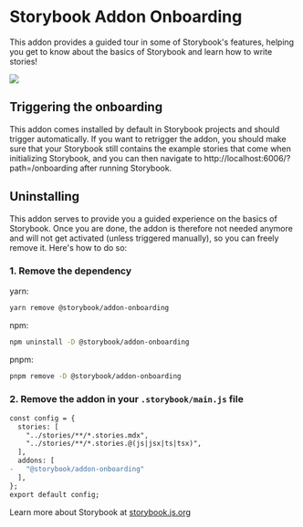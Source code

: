 # Storybook Addon Onboarding

This addon provides a guided tour in some of Storybook's features, helping you get to know about the basics of Storybook and learn how to write stories!

![](./.github/assets/onboarding-intro.png)

## Triggering the onboarding

This addon comes installed by default in Storybook projects and should trigger automatically.
If you want to retrigger the addon, you should make sure that your Storybook still contains the example stories that come when initializing Storybook, and you can then navigate to http://localhost:6006/?path=/onboarding after running Storybook.

## Uninstalling

This addon serves to provide you a guided experience on the basics of Storybook. Once you are done, the addon is therefore not needed anymore and will not get activated (unless triggered manually), so you can freely remove it. Here's how to do so:

### 1. Remove the dependency

yarn:

```zsh
yarn remove @storybook/addon-onboarding
```

npm:

```zsh
npm uninstall -D @storybook/addon-onboarding
```

pnpm:

```zsh
pnpm remove -D @storybook/addon-onboarding
```

### 2. Remove the addon in your `.storybook/main.js` file

```diff
const config = {
  stories: [
    "../stories/**/*.stories.mdx",
    "../stories/**/*.stories.@(js|jsx|ts|tsx)",
  ],
  addons: [
-   "@storybook/addon-onboarding"
  ],
};
export default config;
```

Learn more about Storybook at [storybook.js.org](https://storybook.js.org/?utm_source=readme)
